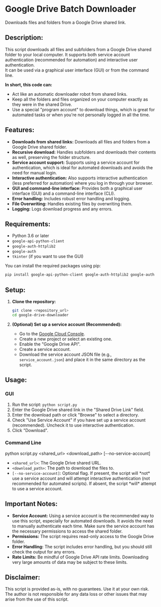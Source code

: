 # Google Drive Batch Downloader

Downloads files and folders from a Google Drive shared link.

## Description:

This script downloads all files and subfolders from a Google Drive shared folder to your local computer.  It supports both service account authentication (recommended for automation) and interactive user authentication.  
It can be used via a graphical user interface (GUI) or from the command line.

**In short, this code can:**

* Act like an automatic downloader robot from shared links.
* Keep all the folders and files organized on your computer exactly as they were in the shared Drive.
* Use a special "program account" to download things, which is great for automated tasks or when you're not personally logged in all the time.

## Features:

* **Downloads from shared links:** Downloads all files and folders from a Google Drive shared folder.
* **Recursive download:** Handles subfolders and downloads their contents as well, preserving the folder structure.
* **Service account support:** Supports using a service account for authentication, which is ideal for automated downloads and avoids the need for manual login.
* **Interactive authentication:** Also supports interactive authentication (less preferred for automation) where you log in through your browser.
* **GUI and command-line interface:** Provides both a graphical user interface (GUI) and a command-line interface (CLI).
* **Error handling:** Includes robust error handling and logging.
* **File Overwriting:** Handles existing files by overwriting them.
* **Logging:** Logs download progress and any errors.

## Requirements:

* Python 3.6 or later
* `google-api-python-client`
* `google-auth-httplib2`
* `google-auth`
* `tkinter` (if you want to use the GUI)

You can install the required packages using pip:

```bash
pip install google-api-python-client google-auth-httplib2 google-auth
```

## Setup:

1.  **Clone the repository:**

    ```bash
    git clone <repository_url>
    cd google-drive-downloader
    ```

2.  **(Optional) Set up a service account (Recommended):**

    * Go to the [Google Cloud Console](https://console.cloud.google.com/).
    * Create a new project or select an existing one.
    * Enable the "Google Drive API".
    * Create a service account.
    * Download the service account JSON file (e.g., `service_account.json`) and place it in the same directory as the script.

## Usage:

### GUI

1.  Run the script: `python script.py`
2.  Enter the Google Drive shared link in the "Shared Drive Link" field.
3.  Enter the download path or click "Browse" to select a directory.
4.  Check "Use Service Account" if you have set up a service account (recommended). Uncheck it to use interactive authentication.
5.  Click "Download".

### Command Line

python script.py <shared_url> <download_path> [--no-service-account]
* `<shared_url>`: The Google Drive shared URL.
* `<download_path>`: The path to download the files to.
* `[--no-service-account]`: Optional flag. If present, the script will \*not\* use a service account and will attempt interactive authentication (not recommended for automated scripts). If absent, the script \*will\* attempt to use a service account.

## Important Notes:

* **Service Account:** Using a service account is the recommended way to use this script, especially for automated downloads. It avoids the need to manually authenticate each time. Make sure the service account has the necessary permissions to access the shared folder.
* **Permissions:** The script requires read-only access to the Google Drive folder.
* **Error Handling:** The script includes error handling, but you should still check the output for any errors.
* **Rate Limits:** Be mindful of Google Drive API rate limits. Downloading very large amounts of data may be subject to these limits.

## Disclaimer:

This script is provided as-is, with no guarantees. Use it at your own risk. The author is not responsible for any data loss or other issues that may arise from the use of this script.
